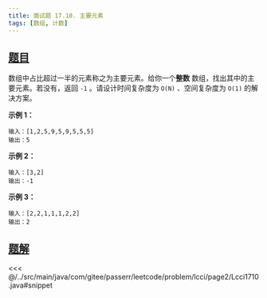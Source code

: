 ```yaml
---
title: 面试题 17.10. 主要元素
tags: [数组, 计数]
---
```



## [题目](https://leetcode.cn/problems/find-majority-element-lcci/)
数组中占比超过一半的元素称之为主要元素。给你一个**整数** 数组，找出其中的主要元素。若没有，返回 `-1` 。请设计时间复杂度为 `O(N)` 、空间复杂度为 `O(1)` 的解决方案。

**示例 1：**

```
输入：[1,2,5,9,5,9,5,5,5]
输出：5
```

**示例 2：**

```
输入：[3,2]
输出：-1
```

**示例 3：**

```
输入：[2,2,1,1,1,2,2]
输出：2
```



## [题解](https://github.com/PasseRR/JavaLeetCode/blob/master/src/main/java/com/gitee/passerr/leetcode/problem/lcci/page2/Lcci1710.java)

<<< @/../src/main/java/com/gitee/passerr/leetcode/problem/lcci/page2/Lcci1710.java#snippet

